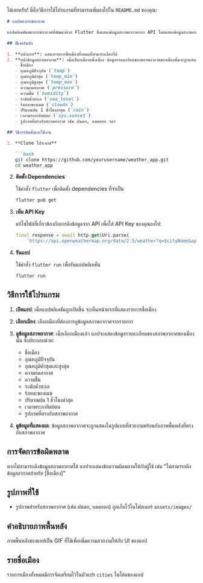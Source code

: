 ได้เลยครับ! นี่คือวิธีการใช้โปรแกรมที่สามารถเพิ่มลงไปใน `README.md` ของคุณ:

```markdown
# แอปพยากรณ์อากาศ

แอปพลิเคชันพยากรณ์อากาศที่พัฒนาด้วย Flutter ซึ่งแสดงข้อมูลสภาพอากาศจาก API โดยแสดงข้อมูลสภาพอากาศสำหรับเมืองต่างๆ ในประเทศไทย

## ฟีเจอร์หลัก

1. **หน้าแรก**: แสดงรายการชื่อเมืองทั้งหมดที่สามารถเลือกได้
2. **หน้าข้อมูลสภาพอากาศ**: เมื่อเลือกเมืองหนึ่งเมือง ข้อมูลรายละเอียดของสภาพอากาศของเมืองนั้นจะถูกแสดง ซึ่งประกอบด้วย:
   - ชื่อเมือง
   - อุณหภูมิปัจจุบัน (`temp`)
   - อุณหภูมิต่ำสุด (`temp_min`)
   - อุณหภูมิสูงสุด (`temp_max`)
   - ความกดอากาศ (`pressure`)
   - ความชื้น (`humidity`)
   - ระดับน้ำทะเล (`sea_level`)
   - ร้อยละของเมฆ (`clouds`)
   - ปริมาณฝน 1 ชั่วโมงล่าสุด (`rain`)
   - เวลาพระอาทิตย์ตก (`sys.sunset`)
   - รูปภาพที่ตรงกับสภาพอากาศ เช่น ฝนตก, แดดออก ฯลฯ

## วิธีการติดตั้งและใช้งาน

1. **Clone โปรเจกต์**

   ```bash
   git clone https://github.com/yourusername/weather_app.git
   cd weather_app
   ```

2. **ติดตั้ง Dependencies**

   ใช้คำสั่ง `flutter` เพื่อติดตั้ง dependencies ที่จำเป็น

   ```bash
   flutter pub get
   ```

3. **เพิ่ม API Key**

   แก้ไขไฟล์ที่เกี่ยวข้องกับการดึงข้อมูลจาก API เพื่อใส่ API Key ของคุณลงไป:

   ```dart
   final response = await http.get(Uri.parse(
       'https://api.openweathermap.org/data/2.5/weather?q=$cityName&appid=YOUR_API_KEY'));
   ```

4. **รันแอป**

   ใช้คำสั่ง `flutter run` เพื่อรันแอปพลิเคชัน

   ```bash
   flutter run
   ```

## วิธีการใช้โปรแกรม

1. **เปิดแอป**: เมื่อแอปพลิเคชันถูกเปิดขึ้น จะเห็นหน้าแรกที่แสดงรายการชื่อเมือง

2. **เลือกเมือง**: เลือกเมืองที่ต้องการดูข้อมูลสภาพอากาศจากรายการ

3. **ดูข้อมูลสภาพอากาศ**: เมื่อเลือกเมืองแล้ว แอปจะแสดงข้อมูลรายละเอียดของสภาพอากาศของเมืองนั้น ซึ่งประกอบด้วย:
   - ชื่อเมือง
   - อุณหภูมิปัจจุบัน
   - อุณหภูมิต่ำสุดและสูงสุด
   - ความกดอากาศ
   - ความชื้น
   - ระดับน้ำทะเล
   - ร้อยละของเมฆ
   - ปริมาณฝน 1 ชั่วโมงล่าสุด
   - เวลาพระอาทิตย์ตก
   - รูปภาพที่ตรงกับสภาพอากาศ

4. **ดูข้อมูลที่แสดงผล**: ข้อมูลสภาพอากาศจะถูกแสดงในรูปแบบที่สวยงามพร้อมกับภาพพื้นหลังที่ตรงกับสภาพอากาศ

## การจัดการข้อผิดพลาด

หากไม่สามารถดึงข้อมูลสภาพอากาศได้ แอปจะแสดงข้อความผิดพลาดให้กับผู้ใช้ เช่น "ไม่สามารถดึงข้อมูลอากาศสำหรับ [ชื่อเมือง]"

## รูปภาพที่ใช้

- รูปภาพสำหรับสภาพอากาศ (เช่น ฝนตก, แดดออก) ถูกเก็บไว้ในโฟลเดอร์ `assets/images/`

## คำอธิบายภาพพื้นหลัง

ภาพพื้นหลังของแอปเป็น GIF ที่ใช้เพื่อเพิ่มความสวยงามให้กับ UI ของแอป

## รายชื่อเมือง

รายการเมืองทั้งหมดมีการจัดเตรียมไว้ในตัวแปร `cities` ในโค้ดของแอป
